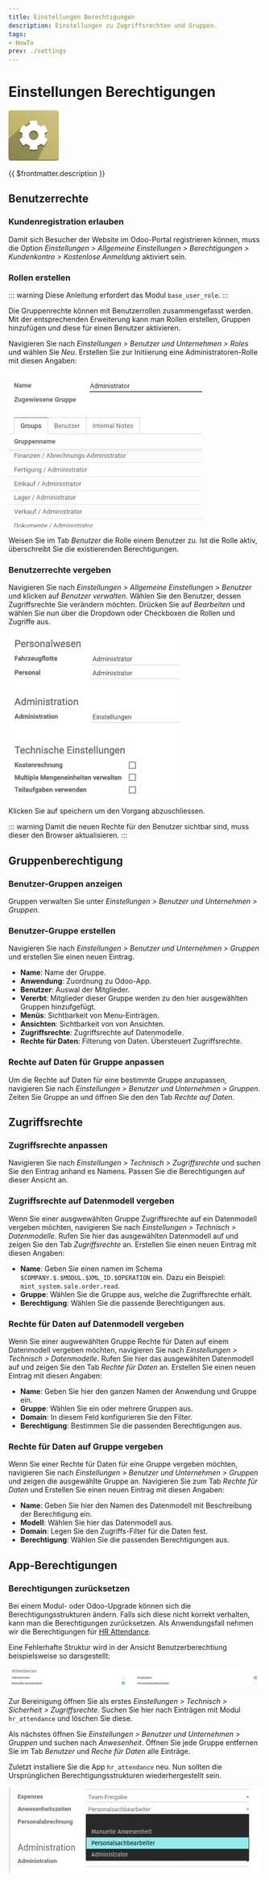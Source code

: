 ```yaml
---
title: Einstellungen Berechtigungen
description: Einstellungen zu Zugriffsrechten und Gruppen.
tags:
- HowTo
prev: ./settings
---
```

# Einstellungen Berechtigungen
![icons_odoo_settings](attachments/icons_odoo_settings.png)

{{ $frontmatter.description }}

## Benutzerrechte

### Kundenregistration erlauben

Damit sich Besucher der Website im Odoo-Portal registrieren können, muss die Option *Einstellungen > Allgemeine Einstellungen > Berechtigungen > Kundenkontro > Kostenlose Anmeldung* aktiviert sein.

### Rollen erstellen

::: warning
Diese Anleitung erfordert das Modul `base_user_role`.
:::

Die Gruppenrechte können mit Benutzerrollen zusammengefasst werden. Mit der entsprechenden Erweiterung kann man Rollen erstellen, Gruppen hinzufügen und diese für einen Benutzer aktivieren.

Navigieren Sie nach *Einstellungen > Benutzer und Unternehmen > Roles* und wählen Sie *Neu*. Erstellen Sie zur Initiierung eine Administratoren-Rolle mit diesen Angaben:

![](attachments/Odoo%20Einstellungen%20Benutzerrolle%20Administrator.png)

Weisen Sie im Tab *Benutzer* die Rolle einem Benutzer zu. Ist die Rolle aktiv, überschreibt Sie die existierenden Berechtigungen.

### Benutzerrechte vergeben

Navigieren Sie nach *Einstellungen > Allgemeine Einstellungen > Benutzer* und klicken auf *Benutzer verwalten*. Wählen Sie den Benutzer, dessen Zugriffsrechte Sie verändern möchten. Drücken Sie auf *Bearbeiten* und wählen Sie nun über die Dropdown oder Checkboxen die Rollen und Zugriffe aus.

![Odoo Benutzerrechte](attachments/Einstellungen%20Benutzerrechte.png)

Klicken Sie auf speichern um den Vorgang abzuschliessen.

::: warning
Damit die neuen Rechte für den Benutzer sichtbar sind, muss dieser den Browser aktualisieren.
:::

## Gruppenberechtigung

### Benutzer-Gruppen anzeigen

Gruppen verwalten Sie unter *Einstellungen > Benutzer und Unternehmen > Gruppen*.

### Benutzer-Gruppe erstellen

Navigieren Sie nach *Einstellungen > Benutzer und Unternehmen > Gruppen* und erstellen Sie einen neuen Eintrag.

* **Name**: Name der Gruppe.
* **Anwendung**: Zuordnung zu Odoo-App.
* **Benutzer**: Auswal der Mitglieder.
* **Vererbt**: Mitglieder dieser Gruppe werden zu den hier ausgewählten Gruppen hinzufgefügt.
* **Menüs**: Sichtbarkeit von Menu-Einträgen.
* **Ansichten**: Sichtbarkeit von von Ansichten.
* **Zugriffsrechte**: Zugriffsrechte auf Datenmodelle.
* **Rechte für Daten**: Filterung von Daten. Übersteuert Zugriffsrechte.

### Rechte auf Daten für Gruppe anpassen

Um die Rechte auf Daten für eine bestimmte Gruppe anzupassen, navigieren Sie nach *Einstellungen > Benutzer und Unternehmen > Gruppen*. Zeiten Sie Gruppe an und öffnen Sie den den Tab *Rechte auf Daten*.

## Zugriffsrechte

### Zugriffsrechte anpassen

Navigieren Sie nach *Einstellungen > Technisch > Zugriffsrechte* und suchen Sie den Eintrag anhand es Namens. Passen Sie die Berechtigungen auf dieser Ansicht an.

### Zugriffsrechte auf Datenmodell vergeben

Wenn Sie einer ausgwewählten Gruppe Zugriffsrechte auf ein Datenmodell vergeben möchten, navigieren Sie nach *Einstellungen > Technisch > Datenmodelle*. Rufen Sie hier das ausgewählten Datenmodell auf und zeigen Sie den Tab *Zugriffsrechte* an. Erstellen Sie einen neuen Eintrag mit diesen Angaben:

* **Name**: Geben Sie einen namen im Schema `$COMPANY.$.$MODUL.$XML_ID.$OPERATION` ein. Dazu ein Beispiel: `mint_system.sale.order.read`.
* **Gruppe**: Wählen Sie die Gruppe aus, welche die Zugriffsrechte erhält.
* **Berechtigung**: Wählen Sie die passende Berechtigungen aus.

### Rechte für Daten auf Datenmodell vergeben

Wenn Sie einer augwewählten Gruppe Rechte für Daten auf einem Datenmodell vergeben möchten, navigieren Sie nach *Einstellungen > Technisch > Datenmodelle*. Rufen Sie hier das ausgewählten Datenmodell auf und zeigen Sie den Tab *Rechte für Daten* an. Erstellen Sie einen neuen Eintrag mit diesen Angaben:

* **Name**: Geben Sie hier den ganzen Namen der Anwendung und Gruppe ein.
* **Gruppe**: Wählen Sie ein oder mehrere Gruppen aus.
* **Domain**: In diesem Feld konfigurieren Sie den Filter.
* **Berechtigung**: Bestimmen Sie die passenden Berechtigungen aus.

### Rechte für Daten auf Gruppe vergeben

Wenn Sie einer Rechte für Daten für eine Gruppe vergeben möchten, navigieren Sie nach *Einstellungen > Benutzer und Unternehmen > Gruppen* und zeigen die ausgewählte Gruppe an. Navigieren Sie zum Tab *Rechte für Daten* und Erstellen Sie einen neuen Eintrag mit diesen Angaben:

* **Name**: Geben Sie hier den Namen des Datenmodell mit Beschreibung der Berechtigung ein.
* **Modell**: Wählen Sie hier das Datenmodell aus.
* **Domain**: Legen Sie den Zugriffs-Filter für die Daten fest.
* **Berechtigung**: Wählen Sie die passenden Berechtigungen aus.

## App-Berechtigungen

### Berechtigungen zurücksetzen

Bei einem Modul- oder Odoo-Upgrade können sich die Berechtigungsstrukturen ändern. Falls sich diese nicht korrekt verhalten, kann man die Berechtigungen zurücksetzen. Als Anwendungsfall nehmen wir die Berechtigungen für [HR Attendance](HR%20Attendance.md).

Eine Fehlerhafte Struktur wird in der Ansicht Benutzerberechtiung beispielsweise so darsgestellt:

![](attachments/Einstellungen%20fehlerhafte%20Berechtigungsstruktur.png)

Zur Bereinigung öffnen Sie als erstes *Einstellungen > Technisch > Sicherheit > Zugriffsrechte*. Suchen Sie hier nach Einträgen mit Modul `hr_attendance` und löschen Sie diese.

Als nächstes öffnen Sie *Einstellungen > Benutzer und Unternehmen > Gruppen* und  suchen nach *Anwesenheit*. Öffnen Sie jede Gruppe  entfernen Sie im Tab *Benutzer* und *Reche für Daten* alle Einträge.

Zuletzt installiere Sie die App `hr_attendance` neu. Nun sollten die Ursprünglichen Berechtigungsstrukturen wiederhergestellt sein.

![](attachments/Einstellungen%20Berechtigungen%20korrigiert.png)